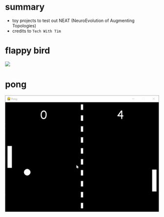 # summary
  - toy projects to test out NEAT (NeuroEvolution of Augmenting Topologies)
  - credits to `Tech With Tim`

# flappy bird
![](https://github.com/alfredtruong/twt-ml-pygame/blob/main/flappybird_ai.gif)

# pong
![](https://github.com/alfredtruong/twt-ml-pygame/blob/main/pong_ai.gif)
